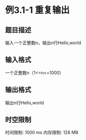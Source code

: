 # 例3.1-1 重复输出

## 题目描述

输入一个正整数n，输出n行Hello,world

## 输入格式

一个正整数n（1<=n<=1000）

## 输出格式

输出n行Hello,world

## 时空限制

时间限制: 1000 ms
内存限制: 128 MB
